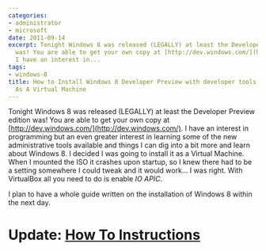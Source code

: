 ```yaml
---
categories:
- administrator
- microsoft
date: 2011-09-14
excerpt: Tonight Windows 8 was released (LEGALLY) at least the Developer Preview edition
  was! You are able to get your own copy at [http://dev.windows.com/](http://dev.windows.com/).
  I have an interest in...
tags:
- windows-8
title: How to Install Windows 8 Developer Preview with developer tools English, 64-bit
  As A Virtual Machine
---
```


Tonight Windows 8 was released (LEGALLY) at least the Developer Preview edition was! You are able to get your own copy at [http://dev.windows.com/](http://dev.windows.com/). I have an interest in programming but an even greater interest in learning some of the new administrative tools available and things I can dig into a bit more and learn about Windows 8. I decided I was going to install it as a Virtual Machine. When I mounted the ISO it crashes upon startup, so I knew there had to be a setting somewhere I could tweak and it would work… I was right. With VirtualBox all you need to do is enable _IO APIC_.

I plan to have a whole guide written on the installation of Windows 8 within the next day.

# Update: [How To Instructions](http://mattblogsit.com/?p=39 "Getting Hands On With Virtual Machine of Windows 8!")